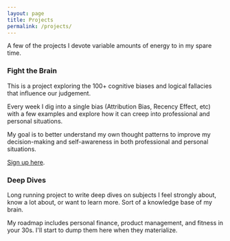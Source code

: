 ```yaml
---
layout: page
title: Projects
permalink: /projects/
---
```

A few of the projects I devote variable amounts of energy to in my spare time.
### Fight the Brain
This is a project exploring the 100+ cognitive biases and logical fallacies that influence our judgement.

Every week I dig into a single bias (Attribution Bias, Recency Effect, etc) with a few examples and explore how it can creep into professional and personal situations.

My goal is to better understand my own thought patterns to improve my decision-making and self-awareness in both professional and personal situations.

[Sign up here](http://www.rickjarrell.substack.com).

### Deep Dives
Long running project to write deep dives on subjects I feel strongly about, know a lot about, or want to learn more. Sort of a knowledge base of my brain.

My roadmap includes personal finance, product management, and fitness in your 30s. I'll start to dump them here when they materialize.
